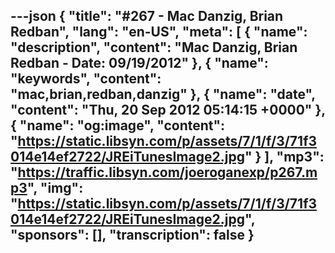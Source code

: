 ---json
{
  "title": "#267 - Mac Danzig, Brian Redban",
  "lang": "en-US",
  "meta": [
    {
      "name": "description",
      "content": "Mac Danzig, Brian Redban - Date: 09/19/2012"
    },
    {
      "name": "keywords",
      "content": "mac,brian,redban,danzig"
    },
    {
      "name": "date",
      "content": "Thu, 20 Sep 2012 05:14:15 +0000"
    },
    {
      "name": "og:image",
      "content": "https://static.libsyn.com/p/assets/7/1/f/3/71f3014e14ef2722/JREiTunesImage2.jpg"
    }
  ],
  "mp3": "https://traffic.libsyn.com/joeroganexp/p267.mp3",
  "img": "https://static.libsyn.com/p/assets/7/1/f/3/71f3014e14ef2722/JREiTunesImage2.jpg",
  "sponsors": [],
  "transcription": false
}
---
<episode-header />

<timemark seconds="0" />

<transcribe-call-to-action />

<episode-footer />